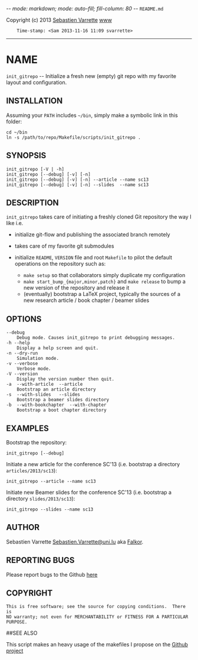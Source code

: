 -*- mode: markdown; mode: auto-fill; fill-column: 80 -*-
`README.md`

Copyright (c) 2013 [Sebastien Varrette](mailto:<Sebastien.Varrette@uni.lu>) [www](http://varrette.gforge.uni.lu)

        Time-stamp: <Sam 2013-11-16 11:09 svarrette>

-------------------

# NAME

`init_gitrepo` -- Initialize a fresh new (empty) git repo with my favorite
layout and configuration.

## INSTALLATION

Assuming your `PATH` includes `~/bin`, simply make a symbolic link in this folder: 

    cd ~/bin
    ln -s /path/to/repo/Makefile/scripts/init_gitrepo .

## SYNOPSIS

    init_gitrepo [-V | -h]
    init_gitrepo [--debug] [-v] [-n]
    init_gitrepo [--debug] [-v] [-n] --article --name sc13
    init_gitrepo [--debug] [-v] [-n] --slides  --name sc13

## DESCRIPTION

`init_gitrepo` takes care of initiating a freshly cloned Git repository the way
I like i.e.

* initialize git-flow and publishing the associated branch remotely
* takes care of my favorite git submodules
* initialize `README`, `VERSION` file and root `Makefile` to pilot the default
  operations on the repository such as:
  
  * `make setup` so that collaborators simply duplicate my configuration
  * `make start_bump_{major,minor,patch}` and `make release` to bump a new
    version of the repository and release it 
  * (eventually) bootstrap a LaTeX project, typically the sources of a new
    research article / book chapter / beamer slides 

## OPTIONS

    --debug
        Debug mode. Causes init_gitrepo to print debugging messages.
    -h --help
        Display a help screen and quit.
    -n --dry-run
        Simulation mode.
    -v --verbose
        Verbose mode.
    -V --version
        Display the version number then quit.
    -a  --with-article  --article
        Bootstrap an article directory
    -s  --with-slides   --slides
        Bootstrap a beamer slides directory
    -b  --with-bookchapter  --with-chapter
        Bootstrap a boot chapter directory


## EXAMPLES

Bootstrap the repository:
   
    init_gitrepo [--debug]
    
Initiate a new article for the conference SC'13 (i.e. bootstrap a directory `articles/2013/sc13`):
         
    init_gitrepo --article --name sc13

Initiate new Beamer slides for the conference SC'13 (i.e. bootstrap a directory `slides/2013/sc13`):
         
    init_gitrepo --slides --name sc13


## AUTHOR

Sebastien Varrette <Sebastien.Varrette@uni.lu> aka [Falkor](https://github.com/Falkor). 

## REPORTING BUGS

Please report bugs to the Github [here](https://github.com/Falkor/Makefiles/issues)

## COPYRIGHT
     
    This is free software; see the source for copying conditions.  There is
    NO warranty; not even for MERCHANTABILITY or FITNESS FOR A PARTICULAR
    PURPOSE.

##SEE ALSO

This script makes an heavy usage of the makefiles I propose on the [Github project]( https://github.com/Falkor/Makefiles/)


